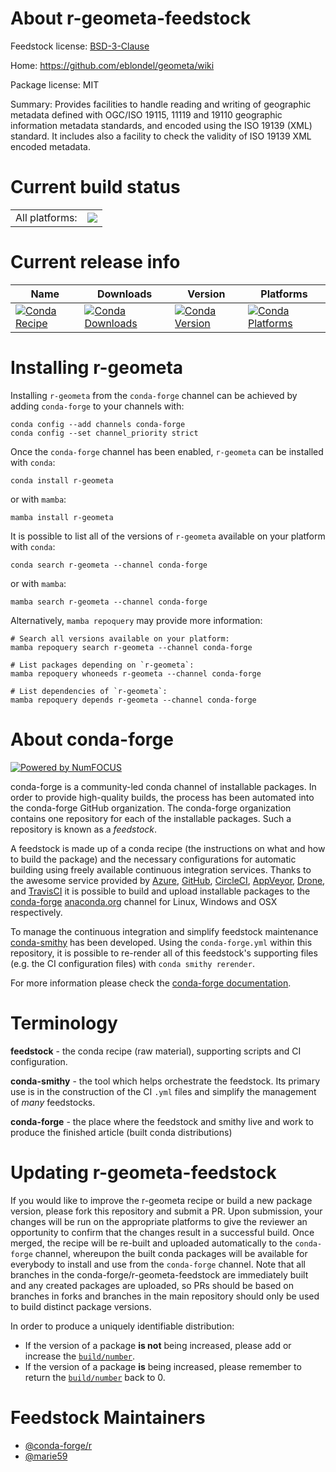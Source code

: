 About r-geometa-feedstock
=========================

Feedstock license: [BSD-3-Clause](https://github.com/conda-forge/r-geometa-feedstock/blob/main/LICENSE.txt)

Home: https://github.com/eblondel/geometa/wiki

Package license: MIT

Summary: Provides facilities to handle reading and writing of geographic metadata defined with OGC/ISO 19115, 11119 and 19110 geographic information metadata standards, and encoded using the ISO 19139 (XML) standard. It includes also a facility to check the validity of ISO 19139 XML encoded metadata.

Current build status
====================


<table><tr><td>All platforms:</td>
    <td>
      <a href="https://dev.azure.com/conda-forge/feedstock-builds/_build/latest?definitionId=16231&branchName=main">
        <img src="https://dev.azure.com/conda-forge/feedstock-builds/_apis/build/status/r-geometa-feedstock?branchName=main">
      </a>
    </td>
  </tr>
</table>

Current release info
====================

| Name | Downloads | Version | Platforms |
| --- | --- | --- | --- |
| [![Conda Recipe](https://img.shields.io/badge/recipe-r--geometa-green.svg)](https://anaconda.org/conda-forge/r-geometa) | [![Conda Downloads](https://img.shields.io/conda/dn/conda-forge/r-geometa.svg)](https://anaconda.org/conda-forge/r-geometa) | [![Conda Version](https://img.shields.io/conda/vn/conda-forge/r-geometa.svg)](https://anaconda.org/conda-forge/r-geometa) | [![Conda Platforms](https://img.shields.io/conda/pn/conda-forge/r-geometa.svg)](https://anaconda.org/conda-forge/r-geometa) |

Installing r-geometa
====================

Installing `r-geometa` from the `conda-forge` channel can be achieved by adding `conda-forge` to your channels with:

```
conda config --add channels conda-forge
conda config --set channel_priority strict
```

Once the `conda-forge` channel has been enabled, `r-geometa` can be installed with `conda`:

```
conda install r-geometa
```

or with `mamba`:

```
mamba install r-geometa
```

It is possible to list all of the versions of `r-geometa` available on your platform with `conda`:

```
conda search r-geometa --channel conda-forge
```

or with `mamba`:

```
mamba search r-geometa --channel conda-forge
```

Alternatively, `mamba repoquery` may provide more information:

```
# Search all versions available on your platform:
mamba repoquery search r-geometa --channel conda-forge

# List packages depending on `r-geometa`:
mamba repoquery whoneeds r-geometa --channel conda-forge

# List dependencies of `r-geometa`:
mamba repoquery depends r-geometa --channel conda-forge
```


About conda-forge
=================

[![Powered by
NumFOCUS](https://img.shields.io/badge/powered%20by-NumFOCUS-orange.svg?style=flat&colorA=E1523D&colorB=007D8A)](https://numfocus.org)

conda-forge is a community-led conda channel of installable packages.
In order to provide high-quality builds, the process has been automated into the
conda-forge GitHub organization. The conda-forge organization contains one repository
for each of the installable packages. Such a repository is known as a *feedstock*.

A feedstock is made up of a conda recipe (the instructions on what and how to build
the package) and the necessary configurations for automatic building using freely
available continuous integration services. Thanks to the awesome service provided by
[Azure](https://azure.microsoft.com/en-us/services/devops/), [GitHub](https://github.com/),
[CircleCI](https://circleci.com/), [AppVeyor](https://www.appveyor.com/),
[Drone](https://cloud.drone.io/welcome), and [TravisCI](https://travis-ci.com/)
it is possible to build and upload installable packages to the
[conda-forge](https://anaconda.org/conda-forge) [anaconda.org](https://anaconda.org/)
channel for Linux, Windows and OSX respectively.

To manage the continuous integration and simplify feedstock maintenance
[conda-smithy](https://github.com/conda-forge/conda-smithy) has been developed.
Using the ``conda-forge.yml`` within this repository, it is possible to re-render all of
this feedstock's supporting files (e.g. the CI configuration files) with ``conda smithy rerender``.

For more information please check the [conda-forge documentation](https://conda-forge.org/docs/).

Terminology
===========

**feedstock** - the conda recipe (raw material), supporting scripts and CI configuration.

**conda-smithy** - the tool which helps orchestrate the feedstock.
                   Its primary use is in the construction of the CI ``.yml`` files
                   and simplify the management of *many* feedstocks.

**conda-forge** - the place where the feedstock and smithy live and work to
                  produce the finished article (built conda distributions)


Updating r-geometa-feedstock
============================

If you would like to improve the r-geometa recipe or build a new
package version, please fork this repository and submit a PR. Upon submission,
your changes will be run on the appropriate platforms to give the reviewer an
opportunity to confirm that the changes result in a successful build. Once
merged, the recipe will be re-built and uploaded automatically to the
`conda-forge` channel, whereupon the built conda packages will be available for
everybody to install and use from the `conda-forge` channel.
Note that all branches in the conda-forge/r-geometa-feedstock are
immediately built and any created packages are uploaded, so PRs should be based
on branches in forks and branches in the main repository should only be used to
build distinct package versions.

In order to produce a uniquely identifiable distribution:
 * If the version of a package **is not** being increased, please add or increase
   the [``build/number``](https://docs.conda.io/projects/conda-build/en/latest/resources/define-metadata.html#build-number-and-string).
 * If the version of a package **is** being increased, please remember to return
   the [``build/number``](https://docs.conda.io/projects/conda-build/en/latest/resources/define-metadata.html#build-number-and-string)
   back to 0.

Feedstock Maintainers
=====================

* [@conda-forge/r](https://github.com/conda-forge/r/)
* [@marie59](https://github.com/marie59/)

